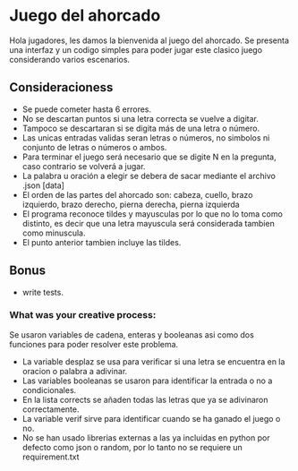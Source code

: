 # Juego del ahorcado

Hola jugadores, les damos la bienvenida al juego del ahorcado.
Se presenta una interfaz y un codigo simples para poder jugar este clasico juego considerando varios escenarios.


## Consideracioness
- Se puede cometer hasta 6 errores.
- No se descartan puntos si una letra correcta se vuelve a digitar.
- Tampoco se descartaran si se digita más de una letra o número.
- Las unicas entradas validas seran letras o números, no simbolos ni conjunto de letras o números o ambos.
- Para terminar el juego será necesario que se digite N en la pregunta, caso contrario se volverá a jugar.
- La palabra u oración a elegir se debera de sacar mediante el archivo .json [data]
- El orden de las partes del ahorcado son: cabeza, cuello, brazo izquierdo, brazo derecho, pierna derecha, pierna izquierda
- El programa reconoce tildes y mayusculas por lo que no lo toma como distinto, es decir que una letra mayuscula será considerada tambien como minuscula.
- El punto anterior tambien incluye las tildes.

## Bonus
- write tests.

### What was your creative process:
Se usaron variables de cadena, enteras y booleanas asi como dos funciones para poder resolver este problema.
- La variable desplaz se usa para verificar si una letra se encuentra en la oracion o palabra a adivinar.
- Las variables booleanas se usaron para identificar la entrada o no a condicionales.
- En la lista corrects se añaden todas las letras que ya se adivinaron correctamente.
- La variable verif sirve para identificar cuando se ha ganado el juego o no.
- No se han usado librerias externas a las ya incluidas en python por defecto  como json o random, por lo tanto no se requiere un requirement.txt
 
